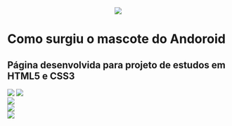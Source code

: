 <div align=center>
  <img src='https://github.com/user-attachments/assets/9863ea62-82f9-4d13-b63f-25a890f53018'>
</div>

# Como surgiu o mascote do Andoroid

## Página desenvolvida para projeto de estudos em HTML5 e CSS3
<p></p>

<div justify-content=center>
  <img src='https://img.shields.io/badge/html5-%23E34F26.svg?style=for-the-badge&logo=html5&logoColor=white'>
  <img src='https://img.shields.io/badge/css3-%231572B6.svg?style=for-the-badge&logo=css3&logoColor=white'>
</div>

<div>
  <img src='https://github.com/user-attachments/assets/5db6405b-b61f-4388-b76b-672e92decb63'>
</div>

<div>
  <img src='https://github.com/user-attachments/assets/8f0fe547-0c3c-4657-8e20-a5e994a5c8df'>
</div>

<div>
  <img src='https://github.com/user-attachments/assets/277e8d75-3d3b-4055-a7a5-ab5572dda448'>
</div>
